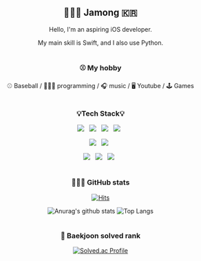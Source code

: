 <div align="center">
<h2>👨🏻‍💻 Jamong 🇰🇷</h2>
<p>Hello, I'm an aspiring iOS developer.</p>
<p>My main skill is Swift, and I also use Python.</p>

#
<h3> ⚾️ My hobby </h3>
<p> ⚾️ Baseball / 👨🏻‍💻 programming / 🎧 music / 🖥 Youtube / 🕹 Games </p>

#
<h3> 💡Tech Stack💡</h3>
<p>
<img src="https://img.shields.io/badge/Swift-orange?style=flat&logo=Swift&logoColor=white"/>&nbsp;&nbsp;
<img src="https://img.shields.io/badge/Python-blue?style=flat&logo=Python&logoColor=white"/>&nbsp;&nbsp;
<img src="https://img.shields.io/badge/Selenium-9cf?style=flat&logo=Selenium&logoColor=Green"/>&nbsp;&nbsp;
<img src="https://img.shields.io/badge/PyQt-lightgrey?style=flat&logo=Qt&logoColor=Green"/>&nbsp;&nbsp;
</p>

<p>
<img src="https://img.shields.io/badge/Xcode-white?style=flat&logo=xcode&logoColor=blue"/>&nbsp;&nbsp;
<img src="https://img.shields.io/badge/PyCharm-brightgreen?style=flat&logo=Pycharm&logoColor=black"/>&nbsp;&nbsp;
</p>

<p>
<img src="https://img.shields.io/badge/Notion-b4f5bd?style=flat&logo=Notion&logoColor=black"/>&nbsp;&nbsp;
<img src="https://img.shields.io/badge/GitHub-gray?style=flat&logo=GitHub&logoColor=black"/>&nbsp;&nbsp;
<img src="https://img.shields.io/badge/Git-blue?style=flat&logo=Git&logoColor=F05032"/>&nbsp;&nbsp;
</p>
  
#
  
<h3>👨🏻‍💻 GitHub stats</h3>
  
[![Hits](https://hits.seeyoufarm.com/api/count/incr/badge.svg?url=https%3A%2F%2Fgithub.com%2FJamong-mini&count_bg=%2379C83D&title_bg=%23555555&icon=&icon_color=%23E7E7E7&title=hits&edge_flat=false)](https://hits.seeyoufarm.com)
  
![Anurag's github stats](https://github-readme-stats-git-masterrstaa-rickstaa.vercel.app/api?username=Jamong-mini&show_icons=true&theme=tokyonight)
![Top Langs](https://github-readme-stats-git-masterrstaa-rickstaa.vercel.app/api/top-langs/?username=Jamong-mini&layout=compact&theme=tokyonight)
 
#
  
<h3>🏅 Baekjoon solved rank</h3>
  
[![Solved.ac Profile](http://mazassumnida.wtf/api/v2/generate_badge?boj=jamong_alsl)](https://solved.ac/jamong_alsl/)
</div>
